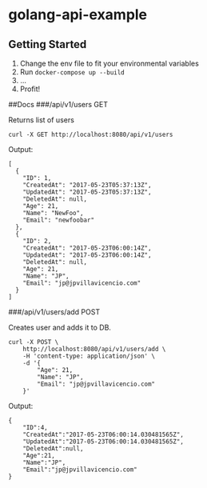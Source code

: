 # golang-api-example
## Getting Started
1. Change the env file to fit your environmental variables
2. Run `docker-compose up --build`
3. ...
4. Profit!

##Docs
###/api/v1/users
GET

Returns list of users

```
curl -X GET http://localhost:8080/api/v1/users
```

Output:

```
[
  {
    "ID": 1,
    "CreatedAt": "2017-05-23T05:37:13Z",
    "UpdatedAt": "2017-05-23T05:37:13Z",
    "DeletedAt": null,
    "Age": 21,
    "Name": "NewFoo",
    "Email": "newfoobar"
  },
  {
    "ID": 2,
    "CreatedAt": "2017-05-23T06:00:14Z",
    "UpdatedAt": "2017-05-23T06:00:14Z",
    "DeletedAt": null,
    "Age": 21,
    "Name": "JP",
    "Email": "jp@jpvillavicencio.com"
  }
]
```

###/api/v1/users/add
POST

Creates user and adds it to DB.

```
curl -X POST \
	http://localhost:8080/api/v1/users/add \
	-H 'content-type: application/json' \
	-d '{
		"Age": 21,
		"Name": "JP",
		"Email": "jp@jpvillavicencio.com"
	}'
```

Output:

```
{
	"ID":4,
	"CreatedAt":"2017-05-23T06:00:14.030481565Z",
	"UpdatedAt":"2017-05-23T06:00:14.030481565Z",
	"DeletedAt":null,
	"Age":21,
	"Name":"JP",
	"Email":"jp@jpvillavicencio.com"
}
```